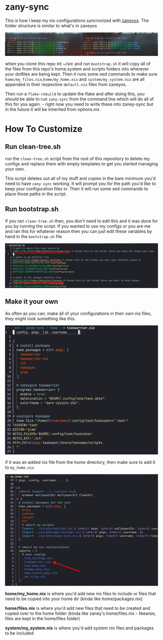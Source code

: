 # zany-sync
This is how I keep my nix configurations syncronized with [zaneyos](https://gitlab.com/Zaney/zaneyos). The folder structure is similar to what's in zaneyos

![](img/config_tree.png)

when you clone this repo int ~/src and run `bootstrap.sh` it will copy all of the files from this repo's home,system and scripts folders 
into wherever your dotfiles are being kept. Then it runs some sed commands to make sure `home/my_files.nix`,`home/my_home.nix` and `system/my_system.nix`
are all appended in their respective `default.nix` files from zaneyos.

Then run a `flake-rebuild` to update the flake and after doing this, you should be able to run `zany-sync` from the command line which will do all of this 
for you again.
        - right now you need to write these into zaney-sync but in the future it will be inherited from options.nix

# How To Customize
## Run clean-tree.sh
run the `clean-tree.sh` script from the root of this repository to delete my configs and replace them with empty templates to get you started 
managing your own.

This script deletes out all of my stuff and copies in the bare minimum you'd need to have `zany-sync` working. It will prompt you for the path you'd like 
to keep your configuration files in. Then it will run some sed commands to place those paths in the script.

## Run bootstrap.sh
If you ran `clean-tree.sh` then, you don't need to edit this and it was done for you by running the script. If you wanted to use my configs or you are me 
and ran this for whatever reason then you can just edit these variables by hand in the `bootstrap.sh` file

![](img/bootstrap_sh_vars.png)

## Make it your own 
As often as you can; make all of your configurations in their own nix files, they might look something like this.

![](img/example_nix.png)

if it was an added nix file from the home directory, then make sure to add it to `my_home.nix`

![](img/my_home_nix.png)

**home/my_home.nix** is where you'd add new nix files to include or files that need to be copied into your home dir (kinda like home/packages.nix)

**home/files.nix** is where you'd add new files that need to be created and copied over to the home folder 
(kinda like zaney's home/files.nix - likewise, files are kept in the home/files folder)

**system/my_system.nix** is where you'd add system nix files and packages to be included
